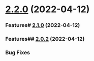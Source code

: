 

# [2.2.0](https://github.com/JergusKacmar/release-it-showcase/compare/2.1.0...2.2.0) (2022-04-12)


### Features# [2.1.0](https://github.com/JergusKacmar/release-it-showcase/compare/2.0.2...2.1.0) (2022-04-12)


### Features## [2.0.2](https://github.com/JergusKacmar/release-it-showcase/compare/2.0.1...2.0.2) (2022-04-12)


### Bug Fixes